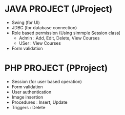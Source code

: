 # JAVA PROJECT (JProject)
- Swing (for UI)
- JDBC (for database connection)
- Role based permission (Using simmple Session class)
  - Admin : Add, Edit, Delete, View Courses
  - USer : View Courses
- Form validation
# PHP PROJECT (PProject)
- Session (for user based operation)
- Form validation
- User authentication
- Image insertion
- Procedures : Insert, Update
- Triggers : Delete
